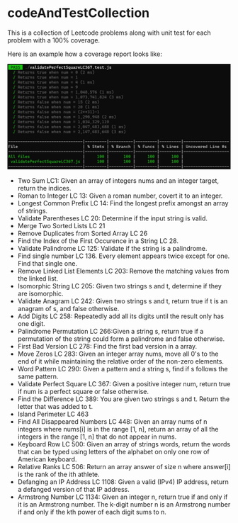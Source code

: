 # codeAndTestCollection

This is a collection of Leetcode problems along with unit test for each problem with a 100% coverage.

Here is an example how a coverage report looks like:

![Alt text](image-3.png)

- Two Sum LC1: Given an array of integers nums and an integer target, return the indices.
- Roman to Integer LC 13: Given a roman number, covert it to an integer.
- Longest Common Prefix LC 14: Find the longest prefix amongst an array of strings.
- Validate Parentheses LC 20: Determine if the input string is valid.
- Merge Two Sorted Lists LC 21
- Remove Duplicates from Sorted Array LC 26
- Find the Index of the First Occurence in a String LC 28.
- Validate Palindrome LC 125: Validate if the string is a palindrome.
- Find single number LC 136. Every element appears twice except for one. Find that single one.
- Remove Linked List Elements LC 203: Remove the matching values from the linked list.
- Isomorphic String LC 205: Given two strings s and t, determine if they are isomorphic.
- Validate Anagram LC 242: Given two strings s and t, return true if t is an anagram of s, and false otherwise. 
- Add Digits LC 258: Repeatedly add all its digits until the result only has one digit.
- Palindrome Permutation LC 266:Given a string s, return true if a permutation of the string could form a palindrome and false otherwise.
- First Bad Version LC 278: Find the first bad version in a array. 
- Move Zeros LC 283: Given an integer array nums, move all 0's to the end of it while maintaining the relative order of the non-zero elements.
- Word Pattern LC 290: Given a pattern and a string s, find if s follows the same pattern.
- Validate Perfect Square LC 367: Given a positive integer num, return true if num is a perfect square or false otherwise.
- Find the Difference LC 389: You are given two strings s and t. Return the letter that was added to t.
- Island Perimeter LC 463  
- Find All Disappeared Numbers LC 448: Given an array nums of n integers where nums[i] is in the range [1, n], return an array of all the integers in the range [1, n] that do not appear in nums.
- Keyboard Row LC 500: Given an array of strings words, return the words that can be typed using letters of the alphabet on only one row of American keyboard.
- Relative Ranks LC 506: Return an array answer of size n where answer[i] is the rank of the ith athlete.
- Defanging an IP Address LC 1108: Given a valid (IPv4) IP address, return a defanged version of that IP address.
- Armstrong Number LC 1134: Given an integer n, return true if and only if it is an Armstrong number. The k-digit number n is an Armstrong number if and only if the kth power of each digit sums to n.
